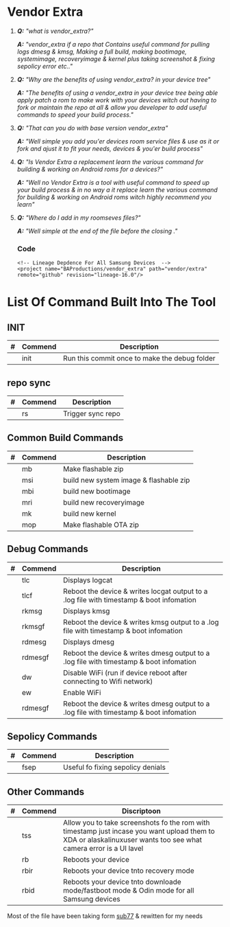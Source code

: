 # Vendor Extra

1. ***Q:** "what is vendor_extra?"*

   ***A:** "vendor_extra if a repo that Contains useful command for pulling logs dmesg & kmsg, Making a full build, making bootimage,
systemimage, recoveryimage & kernel plus taking screenshot & fixing
sepolicy error etc.."*

2.  ***Q:** "Why are the benefits of using vendor_extra? in your device tree"*

    ***A:** "The benefits of using a vendor_extra in your device tree being able apply patch a rom to make work with your devices witch out having to fork or maintain the repo at all & allow you developer to add useful commands to speed your build process."*

3.  ***Q:** "That can you do with base version vendor_extra"*

    ***A:** "Well simple you add you'er devices room service files & use as it or fork and ajust it to fit your needs, devices & you'er build process"*

4.  ***Q:** "Is Vendor Extra a replacement learn the various command for building & working on Android roms for a devices?"*

    ***A:** "Well no Vendor Extra is a tool with useful command to speed up your build process & in no way a it replace learn the various command for building & working on Android roms witch highly recommend you learn"*

5.  ***Q:** "Where do I add in my roomseves files?"*

    ***A:** "Well simple at the end of the file before the closing </manifest>."*
    
    ### Code
    ~~~
    <!-- Lineage Depdence For All Samsung Devices  -->
    <project name="BAProductions/vendor_extra" path="vendor/extra" remote="github" revision="lineage-16.0"/>
    ~~~
  
# List Of Command Built Into  The Tool 
INIT
--------------------------------
| # | Commend |  Description |
|--|--|--|
|| init | Run this commit once to make the debug folder |

repo sync
--------------------------------
| # | Commend |  Description |
|--|--|--|
|| rs | Trigger sync repo |

Common Build Commands
--------------------------------
| # | Commend |  Description |
|--|--|--|
|| mb | Make flashable zip |
|| msi | build new system image & flashable zip |
|| mbi | build new bootimage |
|| mri | build new recoveryimage |
|| mk | build new kernel |
|| mop | Make flashable OTA zip |

Debug Commands
--------------------------------
| # | Commend |  Description |
|--|--|--|
|| tlc | Displays logcat |
|| tlcf | Reboot the device & writes locgat output to a .log file with timestamp & boot infomation |
|| rkmsg | Displays kmsg |
|| rkmsgf | Reboot the device & writes kmsg output to a .log file with timestamp & boot infomation |
|| rdmesg | Displays dmesg |
|| rdmesgf | Reboot the device & writes dmesg output to a .log file with timestamp & boot infomation |
|| dw | Disable WiFi (run if device reboot after connecting to Wifi network) |
|| ew | Enable WiFi |
|| rdmesgf | Reboot the device & writes dmesg output to a .log file with timestamp & boot infomation |

Sepolicy Commands
--------------------------------
| # | Commend |  Description |
|--|--|--|
|| fsep | Useful fo fixing sepolicy denials |

Other Commands
--------------------------------
| # | Commend |  Discriptoon |
|--|--|--|
|| tss | Allow you to take screenshots fo the rom with timestamp just incase you want upload them to XDA or alaskalinuxuser wants too see what camera error is a UI lavel |
|| rb | Reboots your device |
|| rbir | Reboots your device tnto recovery mode |
|| rbid | Reboots your device tnto downloade mode/fastboot mode & Odin mode for all Samsung devices |


Most of the file have been taking form [sub77](https://github.com/sub77/)  & rewitten for my needs
